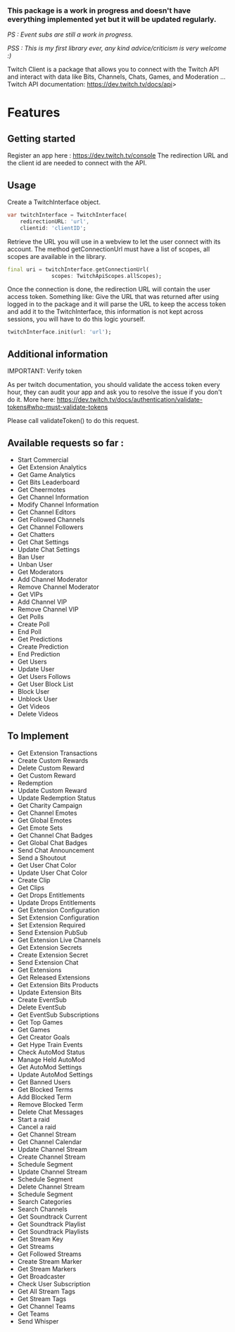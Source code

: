 <!--
This README describes the package. If you publish this package to pub.dev,
this README's contents appear on the landing page for your package.

For information about how to write a good package README, see the guide for
[writing package pages](https://dart.dev/guides/libraries/writing-package-pages).

For general information about developing packages, see the Dart guide for
[creating packages](https://dart.dev/guides/libraries/create-library-packages)
and the Flutter guide for
[developing packages and plugins](https://flutter.dev/developing-packages).
-->

### This package is a work in progress and doesn't have everything implemented yet but it will be updated regularly.

<em>
PS : Event subs are still a work in progress.

PSS : This is my first library ever, any kind advice/criticism is very welcome :)
</em>

Twitch Client is a package that allows you to connect with the Twitch API and
interact with data like Bits, Channels, Chats, Games, and Moderation ...
Twitch API documentation: <https://dev.twitch.tv/docs/api>>

# Features

## Getting started

Register an app here : <https://dev.twitch.tv/console>
The redirection URL and the client id are needed to connect with the API.

## Usage

Create a TwitchInterface object.

```dart
var twitchInterface = TwitchInterface(
    redirectionURL: 'url',
    clientid: 'clientID';
```

Retrieve the URL you will use in a webview to let the user connect with its account.
The method getConnectionUrl must have a list of scopes, all scopes are available
in the library.

````dart
final uri = twitchInterface.getConnectionUrl(
              scopes: TwitchApiScopes.allScopes);
````

Once the connection is done, the redirection URL will contain the user access token.
Something like:
Give the URL that was returned after using logged in to the package and it will
parse the URL to keep the access token and add it to the TwitchInterface, this information is not kept across sessions, you will have to do this logic yourself.

```dart
twitchInterface.init(url: 'url');
```

## Additional information

IMPORTANT: Verify token

As per twitch documentation, you should validate the access token every hour,
they can audit your app and ask you to resolve the issue if you don't do it.
More here: <https://dev.twitch.tv/docs/authentication/validate-tokens#who-must-validate-tokens>

Please call validateToken() to do this request.

## Available requests so far :

- Start Commercial
- Get Extension Analytics
- Get Game Analytics
- Get Bits Leaderboard
- Get Cheermotes
- Get Channel Information
- Modify Channel Information
- Get Channel Editors
- Get Followed Channels
- Get Channel Followers
- Get Chatters
- Get Chat Settings
- Update Chat Settings
- Ban User
- Unban User
- Get Moderators
- Add Channel Moderator
- Remove Channel Moderator
- Get VIPs
- Add Channel VIP
- Remove Channel VIP
- Get Polls
- Create Poll
- End Poll
- Get Predictions
- Create Prediction
- End Prediction
- Get Users
- Update User
- Get Users Follows
- Get User Block List
- Block User
- Unblock User
- Get Videos
- Delete Videos

## To Implement

- Get Extension Transactions
- Create Custom Rewards
- Delete Custom Reward
- Get Custom Reward
- Redemption
- Update Custom Reward
- Update Redemption Status
- Get Charity Campaign
- Get Channel Emotes
- Get Global Emotes
- Get Emote Sets
- Get Channel Chat Badges
- Get Global Chat Badges
- Send Chat Announcement
- Send a Shoutout
- Get User Chat Color
- Update User Chat Color
- Create Clip
- Get Clips
- Get Drops Entitlements
- Update Drops Entitlements
- Get Extension Configuration
- Set Extension Configuration
- Set Extension Required
- Send Extension PubSub
- Get Extension Live Channels
- Get Extension Secrets
- Create Extension Secret
- Send Extension Chat
- Get Extensions
- Get Released Extensions
- Get Extension Bits Products
- Update Extension Bits
- Create EventSub
- Delete EventSub
- Get EventSub Subscriptions
- Get Top Games
- Get Games
- Get Creator Goals
- Get Hype Train Events
- Check AutoMod Status
- Manage Held AutoMod
- Get AutoMod Settings
- Update AutoMod Settings
- Get Banned Users
- Get Blocked Terms
- Add Blocked Term
- Remove Blocked Term
- Delete Chat Messages
- Start a raid
- Cancel a raid
- Get Channel Stream
- Get Channel Calendar
- Update Channel Stream
- Create Channel Stream
- Schedule Segment
- Update Channel Stream
- Schedule Segment
- Delete Channel Stream
- Schedule Segment
- Search Categories
- Search Channels
- Get Soundtrack Current
- Get Soundtrack Playlist
- Get Soundtrack Playlists
- Get Stream Key
- Get Streams
- Get Followed Streams
- Create Stream Marker
- Get Stream Markers
- Get Broadcaster
- Check User Subscription
- Get All Stream Tags
- Get Stream Tags
- Get Channel Teams
- Get Teams
- Send Whisper
